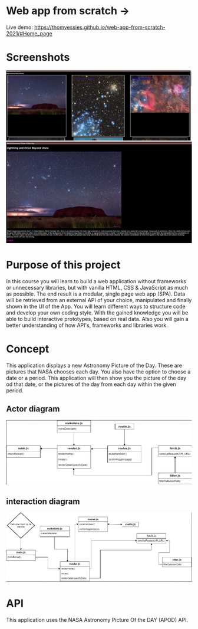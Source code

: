 # Web app from scratch -> 

Live demo: https://thomvessies.github.io/web-app-from-scratch-2021/#Home_page

# Screenshots
![alt text](https://github.com/thomvessies/web-app-from-scratch-2021/blob/master/docs/readme/screenshot1.PNG)
![alt text](https://github.com/thomvessies/web-app-from-scratch-2021/blob/master/docs/readme/screenshot2.PNG)

# Purpose of this project

In this course you will learn to build a web application without frameworks or unnecessary libraries, but with vanilla HTML, CSS & JavaScript as much as possible. The end result is a modular, single page web app (SPA). Data will be retrieved from an external API of your choice, manipulated and finally shown in the UI of the App. You will learn different ways to structure code and develop your own coding style. With the gained knowledge you will be able to build interactive prototypes, based on real data. Also you will gain a better understanding of how API's, frameworks and libraries work.

# Concept

This application displays a new Astronomy Picture of the Day. These are pictures that NASA chooses each day. You also have the option to choose a date or a period. This application will then show you the picture of the day od that date, or the pictures of the day from each day within the given period.

## Actor diagram
![alt text](https://github.com/thomvessies/web-app-from-scratch-2021/blob/master/docs/readme/actor_diagram.PNG)

## interaction diagram
![alt text](https://github.com/thomvessies/web-app-from-scratch-2021/blob/master/docs/readme/interaction_diagram.PNG)

# API

This application uses the NASA Astronomy Picture Of the DAY (APOD) API. 


